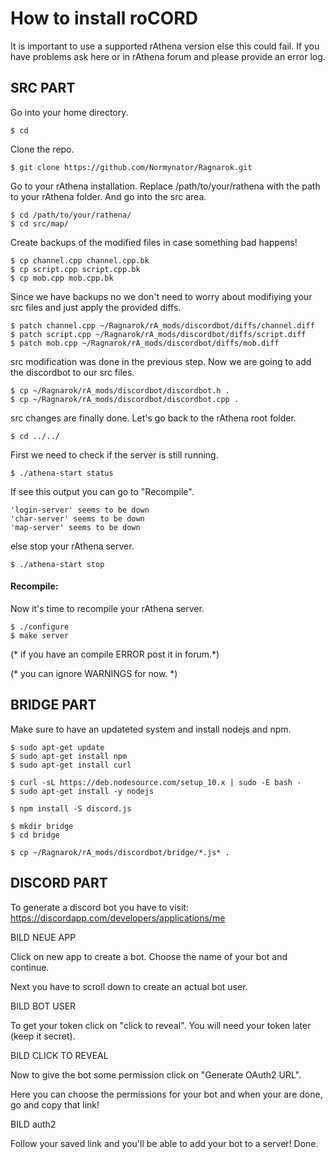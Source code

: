 # How to install roCORD

It is important to use a supported rAthena version else this could fail.
If you have problems ask here or in rAthena forum and please provide an error log.

## SRC PART
Go into your home directory.
```console
$ cd
```

Clone the repo.
```console
$ git clone https://github.com/Normynator/Ragnarok.git
```

Go to your rAthena installation. Replace /path/to/your/rathena with the path to your rAthena folder. And go into the src area.
```console
$ cd /path/to/your/rathena/
$ cd src/map/
```
Create backups of the modified files in case something bad happens!
```console
$ cp channel.cpp channel.cpp.bk
$ cp script.cpp script.cpp.bk
$ cp mob.cpp mob.cpp.bk
```

Since we have backups no we don't need to worry about modifiying your src files and just apply the provided diffs.
```console
$ patch channel.cpp ~/Ragnarok/rA_mods/discordbot/diffs/channel.diff
$ patch script.cpp ~/Ragnarok/rA_mods/discordbot/diffs/script.diff
$ patch mob.cpp ~/Ragnarok/rA_mods/discordbot/diffs/mob.diff
```

src modification was done in the previous step. Now we are going to add the discordbot to our src files.
```console
$ cp ~/Ragnarok/rA_mods/discordbot/discordbot.h .
$ cp ~/Ragnarok/rA_mods/discordbot/discordbot.cpp .
```

src changes are finally done. Let's go back to the rAthena root folder.
```console
$ cd ../../
```

First we need to check if the server is still running.
```console
$ ./athena-start status
```
If see this output you can go to "Recompile".
```
'login-server' seems to be down
'char-server' seems to be down
'map-server' seems to be down
```

else stop your rAthena server.
```console
$ ./athena-start stop
```

#### Recompile: 
Now it's time to recompile your rAthena server.
```console
$ ./configure
$ make server
```
(* if you have an compile ERROR post it in forum.*)

(* you can ignore WARNINGS for now. *)


## BRIDGE PART
Make sure to have an updateted system and install nodejs and npm.
```console
$ sudo apt-get update
$ sudo apt-get install npm
$ sudo apt-get install curl

$ curl -sL https://deb.nodesource.com/setup_10.x | sudo -E bash -
$ sudo apt-get install -y nodejs

$ npm install -S discord.js

$ mkdir bridge
$ cd bridge

$ cp ~/Ragnarok/rA_mods/discordbot/bridge/*.js* .
```

## DISCORD PART

To generate a discord bot you have to visit: https://discordapp.com/developers/applications/me

BILD NEUE APP

Click on new app to create a bot. Choose the name of your bot and continue.

Next you have to scroll down to create an actual bot user.

BILD BOT USER

To get your token click on "click to reveal". You will need your token later (keep it secret).

BILD CLICK TO REVEAL

Now to give the bot some permission click on "Generate OAuth2 URL".

Here you can choose the permissions for your bot and when your are done, go and copy that link!

BILD auth2

Follow your saved link and you'll be able to add your bot to a server! Done.
